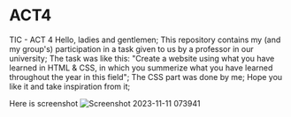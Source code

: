 # ACT4
TIC - ACT 4
Hello, ladies and gentlemen;
This repository contains my (and my group's) participation in a task given to us by a professor in our university;
The task was like this: "Create a website using what you have learned in HTML & CSS, in which you summerize what you have learned throughout the year in this field";
The CSS part was done by me;
Hope you like it and take inspiration from it;

Here is screenshot
![Screenshot 2023-11-11 073941](https://github.com/Dark-Alter/ACT4/assets/133701760/ab9a0c88-3eb2-4c95-871e-ee3a4b89f36b)
